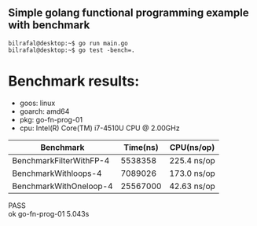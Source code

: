 ## Simple golang functional programming example with benchmark 

```console
bilrafal@desktop:~$ go run main.go
bilrafal@desktop:~$ go test -bench=.
```

# Benchmark results:
- goos: linux  
- goarch: amd64  
- pkg: go-fn-prog-01  
- cpu: Intel(R) Core(TM) i7-4510U CPU @ 2.00GHz  

Benchmark                              | Time(ns)       | CPU(ns/op)
---------------------------------------|----------------|---------------
BenchmarkFilterWithFP-4   	           | 5538358	        | 225.4 ns/op  
BenchmarkWithloops-4      	           | 7089026	        | 173.0 ns/op  
BenchmarkWithOneloop-4    	           | 25567000	    | 42.63 ns/op  
PASS  
ok  	go-fn-prog-01	5.043s  

